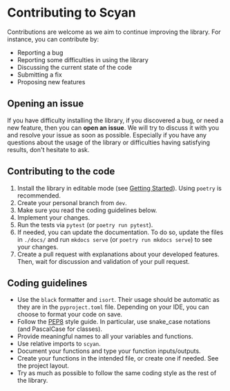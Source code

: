 # Contributing to Scyan

Contributions are welcome as we aim to continue improving the library. For instance, you can contribute by:

- Reporting a bug
- Reporting some difficulties in using the library
- Discussing the current state of the code
- Submitting a fix
- Proposing new features

## Opening an issue

If you have difficulty installing the library, if you discovered a bug, or need a new feature, then you can **open an issue**.
We will try to discuss it with you and resolve your issue as soon as possible.
Especially if you have any questions about the usage of the library or difficulties having satisfying results, don't hesitate to ask.

## Contributing to the code

1. Install the library in editable mode (see [Getting Started](https://mics-lab.github.io/scyan/getting_started/)). Using `poetry` is recommended.
2. Create your personal branch from `dev`.
3. Make sure you read the coding guidelines below.
4. Implement your changes.
5. Run the tests via `pytest` (or `poetry run pytest`).
6. If needed, you can update the documentation. To do so, update the files in `./docs/` and run `mkdocs serve` (or `poetry run mkdocs serve`) to see your changes.
7. Create a pull request with explanations about your developed features. Then, wait for discussion and validation of your pull request.

## Coding guidelines

- Use the `black` formatter and `isort`. Their usage should be automatic as they are in the `pyproject.toml` file. Depending on your IDE, you can choose to format your code on save.
- Follow the [PEP8](https://peps.python.org/pep-0008/) style guide. In particular, use snake_case notations (and PascalCase for classes).
- Provide meaningful names to all your variables and functions.
- Use relative imports to `scyan`.
- Document your functions and type your function inputs/outputs.
- Create your functions in the intended file, or create one if needed. See the project layout.
- Try as much as possible to follow the same coding style as the rest of the library.

